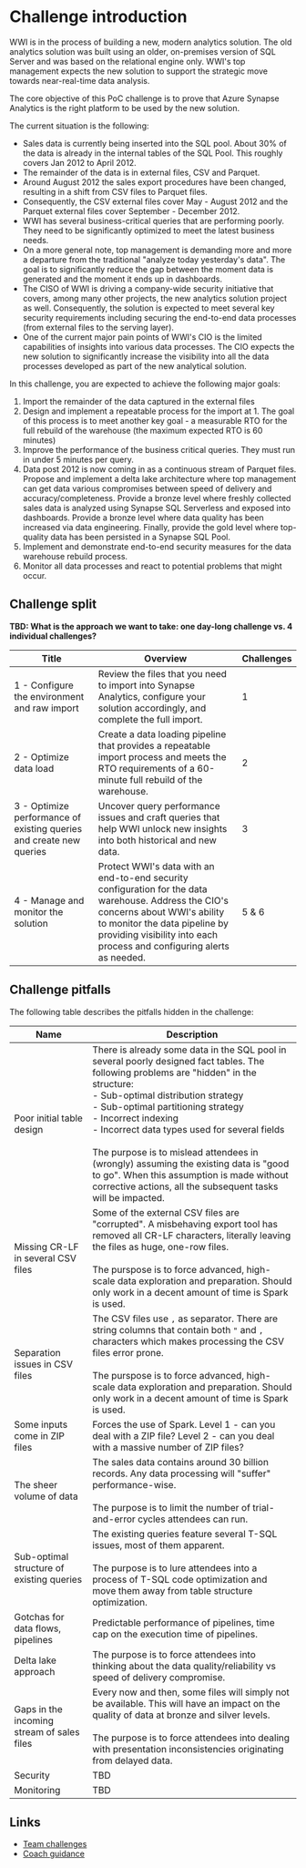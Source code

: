 # Challenge introduction

WWI is in the process of building a new, modern analytics solution. The old analytics solution was built using an older, on-premises version of SQL Server and was based on the relational engine only. WWI's top management expects the new solution to support the strategic move towards near-real-time data analysis.

The core objective of this PoC challenge is to prove that Azure Synapse Analytics is the right platform to be used by the new solution.

The current situation is the following:

- Sales data is currently being inserted into the SQL pool. About 30% of the data is already in the internal tables of the SQL Pool. This roughly covers Jan 2012 to April 2012.
- The remainder of the data is in external files, CSV and Parquet.
- Around August 2012 the sales export procedures have been changed, resulting in a shift from CSV files to Parquet files.
- Consequently, the CSV external files cover May - August 2012 and the Parquet external files cover September - December 2012.
- WWI has several business-critical queries that are performing poorly. They need to be significantly optimized to meet the latest business needs.
- On a more general note, top management is demanding more and more a departure from the traditional "analyze today yesterday's data". The goal is to significantly reduce the gap between the moment data is generated and the moment it ends up in dashboards.
- The CISO of WWI is driving a company-wide security initiative that covers, among many other projects, the new analytics solution project as well. Consequently, the solution is expected to meet several key security requirements including securing the end-to-end data processes (from external files to the serving layer).
- One of the current major pain points of WWI's CIO is the limited capabilities of insights into various data processes. The CIO expects the new solution to significantly increase the visibility into all the data processes developed as part of the new analytical solution.

In this challenge, you are expected to achieve the following major goals:

1. Import the remainder of the data captured in the external files
2. Design and implement a repeatable process for the import at 1. The goal of this process is to meet another key goal - a measurable RTO for the full rebuild of the warehouse (the maximum expected RTO is 60 minutes)
3. Improve the performance of the business critical queries. They must run in under 5 minutes per query.
4. Data post 2012 is now coming in as a continuous stream of Parquet files. Propose and implement a delta lake architecture where top management can get data various compromises between speed of delivery and accuracy/completeness. Provide a bronze level where freshly collected sales data is analyzed using Synapse SQL Serverless and exposed into dashboards. Provide a bronze level where data quality has been increased via data engineering. Finally, provide the gold level where top-quality data has been persisted in a Synapse SQL Pool.
5. Implement and demonstrate end-to-end security measures for the data warehouse rebuild process.
6. Monitor all data processes and react to potential problems that might occur.

## Challenge split

**TBD: What is the approach we want to take: one day-long challenge vs. 4 individual challenges?**

| Title | Overview | Challenges |
| ---| --- | --- |
| 1 - Configure the environment and raw import | Review the files that you need to import into Synapse Analytics, configure your solution accordingly, and complete the full import. | 1 |
| 2 - Optimize data load | Create a data loading pipeline that provides a repeatable import process and meets the RTO requirements of a 60-minute full rebuild of the warehouse. | 2 |
| 3 - Optimize performance of existing queries and create new queries | Uncover query performance issues and craft queries that help WWI unlock new insights into both historical and new data. | 3 |
| 4 - Manage and monitor the solution | Protect WWI's data with an end-to-end security configuration for the data warehouse. Address the CIO's concerns about WWI's ability to monitor the data pipeline by providing visibility into each process and configuring alerts as needed. | 5 & 6 |

## Challenge pitfalls

The following table describes the pitfalls hidden in the challenge:

Name | Description
--- | ---
Poor initial table design | There is already some data in the SQL pool in several poorly designed fact tables. The following problems are "hidden" in the structure: <br>- Sub-optimal distribution strategy<br>- Sub-optimal partitioning strategy<br>- Incorrect indexing<br>- Incorrect data types used for several fields<br><br> The purpose is to mislead attendees in (wrongly) assuming the existing data is "good to go". When this assumption is made without corrective actions, all the subsequent tasks will be impacted.
Missing CR-LF in several CSV files | Some of the external CSV files are "corrupted". A misbehaving export tool has removed all CR-LF characters, literally leaving the files as huge, one-row files.<br><br>The purspose is to force advanced, high-scale data exploration and preparation. Should only work in a decent amount of time is Spark is used.
Separation issues in CSV files | The CSV files use `,` as separator. There are string columns that contain both `"` and `,` characters which makes processing the CSV files error prone.<br><br>The purspose is to force advanced, high-scale data exploration and preparation. Should only work in a decent amount of time is Spark is used.
Some inputs come in ZIP files | Forces the use of Spark. Level 1 - can you deal with a ZIP file? Level 2 - can you deal with a massive number of ZIP files?
The sheer volume of data | The sales data contains around 30 billion records. Any data processing will "suffer" performance-wise.<br><br>The purpose is to limit the number of trial-and-error cycles attendees can run.
Sub-optimal structure of existing queries | The existing queries feature several T-SQL issues, most of them apparent.<br><br>The purpose is to lure attendees into a process of T-SQL code optimization and move them away from table structure optimization.
Gotchas for data flows, pipelines | Predictable performance of pipelines, time cap on the execution time of pipelines.
Delta lake approach | The purpose is to force attendees into thinking about the data quality/reliability vs speed of delivery compromise.
Gaps in the incoming stream of sales files | Every now and then, some files will simply not be available. This will have an impact on the quality of data at bronze and silver levels.<br><br>The purpose is to force attendees into dealing with presentation inconsistencies originating from delayed data.
Security | TBD
Monitoring | TBD

## Links

- [Team challenges](challenges.md)
- [Coach guidance](coach-guidance.md)
